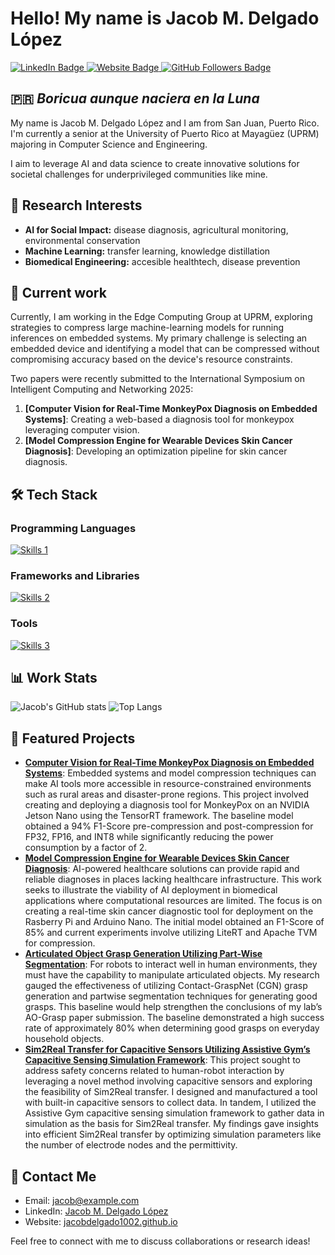 # Hello! My name is Jacob M. Delgado López
<div id="badges">
  <a href="https://www.linkedin.com/in/jacob-m-delgado-lopez">
    <img src="https://img.shields.io/badge/LinkedIn-blue?style=for-the-badge&logo=linkedin&logoColor=white" alt="LinkedIn Badge"/>
  </a>
  <a href="https://jacobdelgado1002.github.io/">
    <img src="https://img.shields.io/badge/website-000000?style=for-the-badge&logo=About.me&logoColor=white" alt="Website Badge"/>
  </a>
  <a href="https://github.com/jacobdelgado1002">
    <img src="https://img.shields.io/github/followers/jacobdelgado1002?style=for-the-badge" alt="GitHub Followers Badge"/>
  </a>
</div>

## 🇵🇷 _Boricua aunque naciera en la Luna_
My name is Jacob M. Delgado López and I am from San Juan, Puerto Rico. I'm currently a senior at the University of Puerto Rico at Mayagüez (UPRM) majoring in Computer Science and Engineering. 

I aim to leverage AI and data science to create innovative solutions for societal challenges for underprivileged communities like mine. 

## 🧬 Research Interests
- **AI for Social Impact:** disease diagnosis, agricultural monitoring, environmental conservation
- **Machine Learning:** transfer learning, knowledge distillation
- **Biomedical Engineering:** accesible healthtech, disease prevention

## 📍 Current work
Currently, I am working in the Edge Computing Group at UPRM, exploring strategies to compress large machine-learning models for running inferences on embedded systems. My primary challenge is selecting an embedded device and identifying a model that can be compressed without compromising accuracy based on the device's resource constraints. 

Two papers were recently submitted to the International Symposium on Intelligent Computing and Networking 2025:
1. **[Computer Vision for Real-Time MonkeyPox Diagnosis on Embedded Systems]**: Creating a web-based a diagnosis tool for monkeypox leveraging computer vision.
2. **[Model Compression Engine for Wearable Devices Skin Cancer Diagnosis]**: Developing an optimization pipeline for skin cancer diagnosis.

## 🛠️ Tech Stack
### Programming Languages
[![Skills 1](https://skillicons.dev/icons?i=python,c,cpp,java,matlab,r)](https://skillicons.dev)

### Frameworks and Libraries
[![Skills 2](https://skillicons.dev/icons?i=pytorch,tensorflow,sklearn)](https://skillicons.dev)

### Tools
[![Skills 3](https://skillicons.dev/icons?i=anaconda,linux,bash,github,git,postgres)](https://skillicons.dev)

## 📊 Work Stats
![Jacob's GitHub stats](https://github-readme-stats.vercel.app/api?username=jacobdelgado1002&show_icons=true&theme=radical&hide=issues,contribs)
![Top Langs](https://github-readme-stats.vercel.app/api/top-langs/?username=jacobdelgado1002&hide=scss,makefile&layout=compact)

## 🌟 Featured Projects
- **[Computer Vision for Real-Time MonkeyPox Diagnosis on Embedded Systems](#)**: Embedded systems and model compression techniques can make AI tools more accessible in resource-constrained environments such as rural areas and disaster-prone regions. This project involved creating and deploying a diagnosis tool for MonkeyPox on an NVIDIA Jetson Nano using the TensorRT framework. The baseline model obtained a 94% F1-Score pre-compression and post-compression for FP32, FP16, and INT8 while significantly reducing the power consumption by a factor of 2.
- **[Model Compression Engine for Wearable Devices Skin Cancer Diagnosis](#)**: AI-powered healthcare solutions can provide rapid and reliable diagnoses in places lacking healthcare infrastructure. This work seeks to illustrate the viability of AI deployment in biomedical applications where computational resources are limited. The focus is on creating a real-time skin cancer diagnostic tool for deployment on the Rasberry Pi and Arduino Nano. The initial model obtained an F1-Score of 85% and current experiments involve utilizing LiteRT and Apache TVM for compression.
- **[Articulated Object Grasp Generation Utilizing Part-Wise Segmentation](#)**: For robots to interact well in human environments, they must have the capability to manipulate articulated objects. My research gauged the effectiveness of utilizing Contact-GraspNet (CGN) grasp generation and partwise segmentation techniques for generating good grasps. This baseline would help strengthen the conclusions of my lab’s AO-Grasp paper submission. The baseline demonstrated a high success rate of approximately 80% when determining good grasps on everyday household objects.
- **[Sim2Real Transfer for Capacitive Sensors Utilizing Assistive Gym’s Capacitive Sensing Simulation Framework](#)**: This project sought to address safety concerns related to human-robot interaction by leveraging a novel method involving capacitive sensors and exploring the feasibility of Sim2Real transfer. I designed and manufactured a tool with built-in capacitive sensors to collect data. In tandem, I utilized the Assistive Gym capacitive sensing simulation framework to gather data in simulation as the basis for Sim2Real transfer. My findings gave insights into efficient Sim2Real transfer by optimizing simulation parameters like the number of electrode nodes and the permittivity.

## 📢 Contact Me
- Email: [jacob@example.com](mailto:jacobdelgado1002@gmail.com)
- LinkedIn: [Jacob M. Delgado López](https://www.linkedin.com/in/jacob-m-delgado-lopez)
- Website: [jacobdelgado1002.github.io](https://jacobdelgado1002.github.io)

Feel free to connect with me to discuss collaborations or research ideas!


